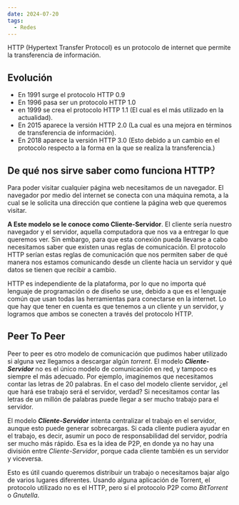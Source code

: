 ```yaml
---
date: 2024-07-20
tags:
  - Redes
---
```


HTTP (Hypertext Transfer Protocol) es un protocolo de internet que permite la transferencia de información.

## Evolución
- En 1991 surge el protocolo HTTP 0.9
- En 1996 pasa ser un protocolo HTTP 1.0
- en 1999 se crea el protocolo HTTP 1.1 (El cual es el más utilizado en la actualidad).
- En 2015 aparece la versión HTTP 2.0 (La cual es una mejora en términos de transferencia de información).
- En 2018 aparece la versión HTTP 3.0 (Esto debido a un cambio en el protocolo respecto a la forma en la que se realiza la transferencia.)

## De qué nos sirve saber como funciona HTTP?

Para poder visitar cualquier página web necesitamos de un navegador. El navegador por medio del internet se conecta con una máquina remota, a la cual se le solicita una dirección que contiene la página web que queremos visitar. 

**A Este modelo se le conoce como Cliente-Servidor**. El cliente sería nuestro navegador y el servidor, aquella computadora que nos va a entregar lo que queremos ver. Sin embargo, para que esta conexión pueda llevarse a cabo necesitamos saber que existen unas reglas de comunicación. El protocolo HTTP serían estas reglas de comunicación que nos permiten saber de qué manera nos estamos comunicando desde un cliente hacia un servidor y qué datos se tienen que recibir a cambio.

HTTP es independiente de la plataforma, por lo que no importa qué lenguaje de programación o de diseño se use, debido a que es el lenguaje común que usan todas las herramientas para conectarse en la internet. Lo que hay que tener en cuenta es que tenemos a un cliente y un servidor, y logramos que ambos se conecten a través del protocolo HTTP.

## Peer To Peer

Peer to peer es otro modelo de comunicación que pudimos haber utilizado si alguna vez llegamos a descargar algún *torrent*. El modelo ***Cliente-Servidor*** no es el único modelo de comunicación en red, y tampoco es siempre el más adecuado. Por ejemplo, imaginemos que necesitamos contar las letras de 20 palabras. En el caso del modelo cliente servidor, ¿el que hará ese trabajo será el servidor, verdad? Si necesitamos contar las letras de un millón de palabras puede llegar a ser mucho trabajo para el servidor.

El modelo ***Cliente-Servidor*** intenta centralizar el trabajo en el servidor, aunque esto puede generar sobrecargas. Si cada cliente pudiera ayudar en el trabajo, es decir, asumir un poco de responsabilidad del servidor, podría ser mucho más rápido. Esa es la idea de P2P, en donde ya no hay una división entre *Cliente-Servidor*, porque cada cliente también es un servidor y viceversa. 

Esto es útil cuando queremos distribuir un trabajo o necesitamos bajar algo de varios lugares diferentes. Usando alguna aplicación de Torrent, el protocolo utilizado no es el HTTP, pero sí el protocolo P2P como *BitTorrent* o *Gnutella*.